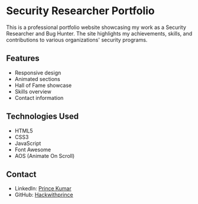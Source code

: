 # Security Researcher Portfolio

This is a professional portfolio website showcasing my work as a Security Researcher and Bug Hunter. The site highlights my achievements, skills, and contributions to various organizations' security programs.

## Features

- Responsive design
- Animated sections
- Hall of Fame showcase
- Skills overview
- Contact information

## Technologies Used

- HTML5
- CSS3
- JavaScript
- Font Awesome
- AOS (Animate On Scroll)

## Contact

- LinkedIn: [Prince Kumar](https://www.linkedin.com/in/prince-kumar-187b0b268)
- GitHub: [Hackwithprince](https://github.com/Hackwithprince)
